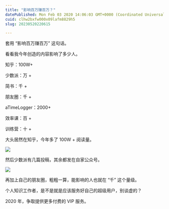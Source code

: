 ```yaml
---
title: "影响百万赚百万？"
datePublished: Mon Feb 03 2020 14:06:03 GMT+0000 (Coordinated Universal Time)
cuid: clhw2bxfw000x09lafm8829h5
slug: 20230520220615

---
```


套用 “影响百万赚百万” 这句话。

看看我今年创造的内容影响了多少人。

知乎：100W+

少数派：万 +

简书：千 +

朋友圈：千 +

aTimeLogger：2000+

效率课：百 +

训练营：十 +

大头居然在知乎，今年多了 100W + 阅读量。

![](https://cdn.hashnode.com/res/hashnode/image/upload/v1684591544138/4ad30e73-c4b9-470b-92ce-496619af40d4.png)

然后少数派有几篇投稿，其余都发在自家公众号。

![](https://cdn.hashnode.com/res/hashnode/image/upload/v1684591547974/b93e1c53-8d33-4d92-9e96-8f7ec728dbde.png)

再加上自己的朋友圈，粗粗一算，能影响的人也就在 “千” 这个量级。

个人知识工作者，是不是就是应该服务好自己的超级用户，别谈虚的？

2020 年，争取提供更多付费的 VIP 服务。